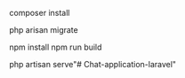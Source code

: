composer install

php arisan migrate

npm install
npm run build

php artisan serve"# Chat-application-laravel" 
